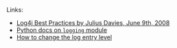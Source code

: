 Links:
* [Log4j Best Practices by Julius Davies, June 9th, 2008](http://juliusdavies.ca/logging.html)
* [Python docs on `logging` module](https://docs.python.org/3/library/logging.html)
* [How to change the log entry level](https://stackoverflow.com/questions/47412668/python-logging-change-warn-to-info)